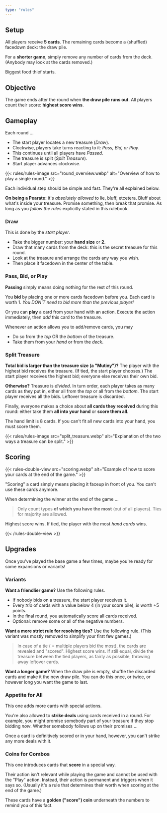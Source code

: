 ```yaml
---
type: "rules"
---
```


## Setup

All players receive **5 cards**. The remaining cards become a (shuffled) facedown deck: the draw pile. 

For a **shorter game**, simply remove any number of cards from the deck. (Anybody may look at the cards removed.)

Biggest food thief starts.


## Objective

The game ends after the round when **the draw pile runs out**. All players count their score: **highest score wins**.


## Gameplay

Each round ...
* The start player locates a new treasure (*Draw*).
* Clockwise, players take turns reacting to it: *Pass, Bid, or Play*.
* This continues until all players have _Passed_.
* The treasure is split (*Split Treasure*).
* Start player advances clockwise.

{{< rules/rules-image src="round_overview.webp" alt="Overview of how to play a single round." >}}

Each individual step should be simple and fast. They're all explained below.

**On being a Pearate:** it's *absolutely allowed* to lie, bluff, etcetera. Bluff about what's inside your treasure. Promise something, then break that promise. As long as you *follow the rules* explicitly stated in this rulebook.

### Draw

This is done by the _start player_.
* Take the bigger number: your **hand size** or **2**.
* Draw that many cards from the deck: this is the secret treasure for this round. 
* Look at the treasure and arrange the cards any way you wish.
* Then place it facedown in the center of the table.


### Pass, Bid, or Play

**Passing** simply means doing nothing for the rest of this round.

You **bid** by placing one or more cards facedown before you. Each card is worth 1. _You DON'T need to bid more than the previous player!_

Or you can **play** a card from your hand with an action. Execute the action immediately, then _add_ this card to the treasure.

Whenever an action allows you to add/remove cards, you may
* Do so from the _top_ OR the _bottom_ of the treasure.
* Take them from your _hand_ or from the _deck_.


### Split Treasure

**Total bid is larger than the treasure size (a "Mutiny")?** The player with the highest bid receives the treasure. (If tied, the start player chooses.) The start player receives the highest bid; everyone else receives their own bid.

**Otherwise?** Treasure is *divided*. In turn order, each player takes as many cards as they put in, either all from the _top_ or all from the _bottom_. The start player receives all the bids. Leftover treasure is discarded.

Finally, everyone makes a choice about **all cards they received** during this round: either take them **all into your hand** or **score them all**. 

The hand limit is 8 cards. If you can't fit all new cards into your hand, you must score them.

<!--- @TODO: Optional rule? "You can't win your own treasure with Mutiny." (Or you can, but you don't get back your own bid in this case.) --->

{{< rules/rules-image src="split_treasure.webp" alt="Explanation of the two ways a treasure can be split." >}}



## Scoring

{{< rules-double-view src="scoring.webp" alt="Example of how to score your cards at the end of the game." >}}

"Scoring" a card simply means placing it faceup in front of you. You can't use these cards anymore.

When determining the winner at the end of the game ...

> Only count types **of which you have the most** (out of all players). Ties for majority are allowed.

Highest score wins. If tied, the player with the most _hand cards_ wins.

{{< /rules-double-view >}}


## Upgrades

Once you've played the base game a few times, maybe you're ready for some expansions or variants!

### Variants

**Want a friendlier game?** Use the following rules.
* If nobody bids on a treasure, the start player receives it.
* Every _trio_ of cards with a value below 4 (in your score pile), is worth +5 points.
* In the final round, you automatically score all cards received.
* Optional: remove some or all of the negative numbers.

**Want a more strict rule for resolving ties?** Use the following rule. (This variant was mostly removed to simplify your first few games.)

> In case of a tie ( = multiple players bid the most), the cards are revealed and "scored". Highest score wins. If still equal, divide the treasure between the tied players, as fairly as possible, throwing away leftover cards.

**Want a longer game?** When the draw pile is empty, shuffle the discarded cards and make it the new draw pile. You can do this once, or twice, or however long you want the game to last.


<!--- This would be inside its own "Clarifications" subsection => Below are some clarifications in case of uncertainty about card powers (from the _base game_). @TODO --->

### Appetite for All

This one adds more cards with special actions.

You're also allowed to **strike deals** using cards received in a round. For example, you might promise somebody part of your treasure if they stop bidding *now*. Whether somebody follows up on their promises ...

Once a card is definitively scored or in your hand, however, you can't strike any more deals with it.

<!--- Below are some clarifications in case of uncertainty about card powers. @TODO --->


### Coins for Combos

This one introduces cards that **score** in a special way. 

Their action isn't relevant while playing the game and cannot be used with the "Play" action. Instead, their action is permanent and triggers when it says so. (Usually it's a rule that determines their worth when scoring at the end of the game.)

These cards have a **golden ("score") coin** underneath the numbers to remind you of this fact.

<!--- Below are some clarifications in case of uncertainty about card powers. @TODO --->


